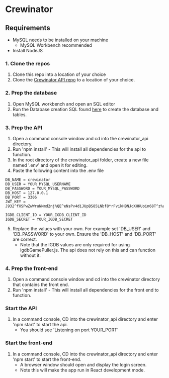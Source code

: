 # Crewinator

## Requirements
- MySQL needs to be installed on your machine
    - MySQL Workbench recommended
- Install NodeJS


### 1. Clone the repos
1. Clone this repo into a location of your choice
2. Clone the [Crewinator API repo](https://github.com/NathanAuckett/crewinator_api) to a location of your choice.

### 2. Prep the database
1. Open MySQL workbench and open an SQL editor
2. Run the Database creation SQL found [here](DBCreate.sql) to create the database and tables.

### 3. Prep the API
1. Open a command console window and cd into the crewinator_api directory.
2. Run 'npm install' - This will install all dependencies for the api to function.
3. In the root directory of the crewinator_api folder, create a new file named '.env' and open it for editing.
4. Paste the following content into the .env file
```
DB_NAME = crewinator
DB_USER = YOUR_MYSQL_USERNAME
DB_PASSWORD = YOUR_MYSQL_PASSWORD
DB_HOST = 127.0.0.1
DB_PORT = 3306
JWT_KEY = J932^fXSPwZwWruNNmd2nj%QE^eNsPv4diJUpBS85LNbf8*rFvikHBNJdXHKUoin68T^z%aMhLBRN%Rh4o9&qaR&HbRNX&q!6kGv@TiL75x3Nr2kBqgTnMwGBBQoGC

IGDB_CLIENT_ID = YOUR_IGDB_CLIENT_ID
IGDB_SECRET = YOUR_IGDB_SECRET
```
5. Replace the values with your own. For example set 'DB_USER' and 'DB_PASSWORD' to your own. Ensure the 'DB_HOST' and 'DB_PORT' are correct.
    - Note that the IGDB values are only required for using igdbGamePuller.js. The api does not rely on this and can function without it.

### 4. Prep the front-end
1. Open a command console window and cd into the crewinator directory that contains the front end.
2. Run 'npm install' - This will install all dependencies for the front end to function.

### Start the API
1. In a command console, CD into the crewinator_api directory and enter 'npm start' to start the api.
    - You should see 'Listening on port YOUR_PORT'

### Start the front-end
1. In a command console, CD into the crewinator_api directory and enter 'npm start' to start the front-end.
    - A browser window should open and display the login screen.
    - Note this will make the app run in React development mode.